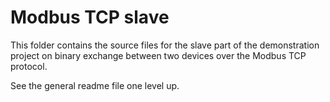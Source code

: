 ﻿Modbus TCP slave 
=================
 
This folder contains the source files for the slave part of the demonstration
project on binary exchange between two devices over the Modbus TCP protocol.

See the general readme file one level up.  